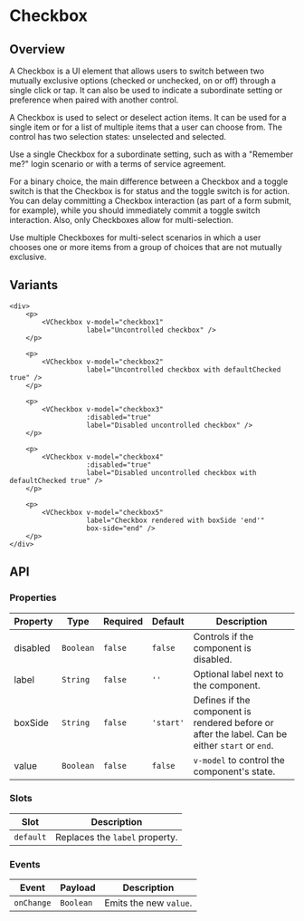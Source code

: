 # Checkbox

## Overview

A Checkbox is a UI element that allows users to switch between two mutually
exclusive options (checked or unchecked, on or off) through a single click or
tap. It can also be used to indicate a subordinate setting or preference when
paired with another control.

A Checkbox is used to select or deselect action items. It can be used for a
single item or for a list of multiple items that a user can choose from. The
control has two selection states: unselected and selected.

Use a single Checkbox for a subordinate setting, such as with a "Remember me?"
login scenario or with a terms of service agreement.

For a binary choice, the main difference between a Checkbox and a toggle switch
is that the Checkbox is for status and the toggle switch is for action. You can
delay committing a Checkbox interaction (as part of a form submit, for example),
while you should immediately commit a toggle switch interaction. Also, only
Checkboxes allow for multi-selection.

Use multiple Checkboxes for multi-select scenarios in which a user chooses one
or more items from a group of choices that are not mutually exclusive.

## Variants

<page-checkbox />

```vue
<div>
    <p>
        <VCheckbox v-model="checkbox1"
                   label="Uncontrolled checkbox" />
    </p>

    <p>
        <VCheckbox v-model="checkbox2"
                   label="Uncontrolled checkbox with defaultChecked true" />
    </p>

    <p>
        <VCheckbox v-model="checkbox3"
                   :disabled="true"
                   label="Disabled uncontrolled checkbox" />
    </p>

    <p>
        <VCheckbox v-model="checkbox4"
                   :disabled="true"
                   label="Disabled uncontrolled checkbox with defaultChecked true" />
    </p>

    <p>
        <VCheckbox v-model="checkbox5"
                   label="Checkbox rendered with boxSide 'end'"
                   box-side="end" />
    </p>
</div>
```

## API

### Properties

| Property | Type      | Required | Default   | Description                                                                                     |
|----------|-----------|----------|-----------|-------------------------------------------------------------------------------------------------|
| disabled | `Boolean` | `false`  | `false`   | Controls if the component is disabled.                                                          |
| label    | `String`  | `false`  | `''`      | Optional label next to the component.                                                           |
| boxSide  | `String`  | `false`  | `'start'` | Defines if the component is rendered before or after the label. Can be either `start` or `end`. |
| value    | `Boolean` | `false`  | `false`   | `v-model` to control the component's state.                                                     |

### Slots

| Slot      | Description                    |
|-----------|--------------------------------|
| `default` | Replaces the `label` property. |

### Events

| Event      | Payload   | Description            |
|------------|-----------|------------------------|
| `onChange` | `Boolean` | Emits the new `value`. |
